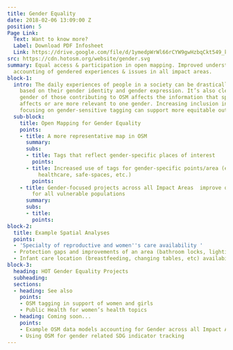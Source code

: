 ```yaml
---
title: Gender Equality
date: 2018-02-06 13:09:00 Z
position: 5
Page Link:
  Text: Want to know more?
  Label: Download PDF Infosheet
  Link: https://drive.google.com/file/d/1ymedpWrWl66rCYW9gwHzbqCkt549_k7Z/preview
src: https://cdn.hotosm.org/website/gender.svg
summary: Equal access & participation in open mapping. Improved understanding and
  accounting of gendered experiences & issues in all impact areas.
block-1:
  intro: The daily experiences of people in a society can be drastically different
    based on their gender identity and gender expression. It’s also clear that the
    gender of those contributing to OSM affects the information that specifically
    affects or are more relevant to one gender. Increasing inclusion in mapping and
    focusing on gender-sensitive tagging can support more equitable outcomes.
  sub-block:
    title: Open Mapping for Gender Equality
    points:
    - title: A more representative map in OSM
      summary: 
      subs:
      - title: Tags that reflect gender-specific places of interest
        points: 
      - title: Increased use of tags for gender-specific points/area (ex. Maternal/child
          healthcare, safe-spaces, etc.)
        points: 
    - title: Gender-focused projects across all Impact Areas  improve quality of life
        for all vulnerable populations
      summary: 
      subs:
      - title: 
        points: 
block-2:
  title: Example Spatial Analyses
  points:
  - 'Specialty of reproductive and women''s care availability '
  - Protection gaps and improvements of an area (bathroom locks, lighting, etc)
  - Infant care location (breastfeeding, changing tables, etc) availability
block-3:
  heading: HOT Gender Equality Projects
  subheading: 
  sections:
  - heading: See also
    points:
    - OSM tagging in support of women and girls
    - Public Health for women’s health topics
  - heading: Coming soon...
    points:
    - Example OSM data models accounting for Gender across all Impact Areas
    - Using OSM for gender related SDG indicator tracking
---
```


